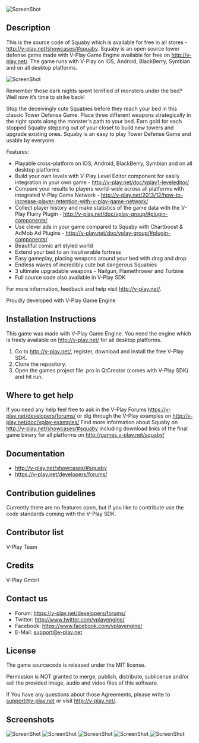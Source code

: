 ![ScreenShot](http://v-play.net/support/vplay-logo-simple-trans.png)

Description
-----------
This is the source code of Squaby which is available for free in all stores - http://v-play.net/showcases/#squaby. Squaby is an open source tower defense game made with V-Play Game Engine available for free on http://v-play.net/. The game runs with V-Play on iOS, Android, BlackBerry, Symbian and on all desktop platforms. 

![ScreenShot](http://v-play.net/games/squaby/squaby1.jpeg)

Remember those dark nights spent terrified of monsters under the bed? Well now it’s time to strike back! 

Stop the deceivingly cute Squabies before they reach your bed in this classic Tower Defense Game. Place three different weapons strategically in the right spots along the monster's path to your bed. Earn gold for each stopped Squaby stepping out of your closet to build new towers and upgrade existing ones. Squaby is an easy to play Tower Defense Game and usable by everyone. 

Features:
- Playable cross-platform on iOS, Android, BlackBerry, Symbian and on all desktop platforms
- Build your own levels with V-Play Level Editor component for easily integration in your own game - http://v-play.net/doc/vplay1-leveleditor/
- Compare your results to players world-wide across all platforms with integrated V-Play Game Network - http://v-play.net/2013/12/how-to-increase-player-retention-with-v-play-game-network/
- Collect player history and make statistics of the game data with the V-Play Flurry Plugin - http://v-play.net/doc/vplay-group/#plugin-components/
- Use clever ads in your game compared to Squaby with Chartboost & AdMob Ad Plugins - http://v-play.net/doc/vplay-group/#plugin-components/ 
- Beautiful comic art styled world 
- Extend your bed to an invulnerable fortress 
- Easy gameplay, placing weapons around your bed with drag and drop 
- Endless waves of incredibly cute but dangerous Squabies 
- 3 ultimate upgradable weapons - Nailgun, Flamethrower and Turbine 
- Full source code also available in V-Play SDK 

For more information, feedback and help visit http://v-play.net/. 

Proudly developed with V-Play Game Engine

Installation Instructions
-------------------------
This game was made with V-Play Game Engine. You need the engine which is freely available on http://v-play.net/ for all desktop platforms.

1. Go to http://v-play.net/, register, download and install the free V-Play SDK. 
2. Clone the repository.
3. Open the games project file .pro in QtCreator (comes with V-Play SDK) and hit run.

 
Where to get help
-----------------
If you need any help feel free to ask in the V-Play Forums https://v-play.net/developers/forums/ or dig through the V-Play examples on http://v-play.net/doc/vplay-examples/
Find more information about Squaby on http://v-play.net/showcases/#squaby including download links of the final game binary for all platforms on http://games.v-play.net/squaby/

Documentation
-------------
- http://v-play.net/showcases/#squaby
- https://v-play.net/developers/forums/ 

Contribution guidelines 
-----------------------
Currently there are no features open, but if you like to contribute use the code standards coming with the V-Play SDK.

Contributor list 
----------------
V-Play Team

Credits 
-------
V-Play GmbH

Contact us 
----------
- Forum: https://v-play.net/developers/forums/ 
- Twitter: http://www.twitter.com/vplayengine/
- Facebook: https://www.facebook.com/vplayengine/
- E-Mail: support@v-play.net

License  
-------
The game sourcecode is released under the MIT license.

Permission is NOT granted to merge, publish, distribute, sublicense and/or 
sell the provided image, audio and video files of this software.

If You have any questions about those Agreements, please write to support@v-play.net 
or visit http://v-play.net/.

Screenshots  
-----------
![ScreenShot](http://v-play.net/games/squaby/squaby1.jpeg)
![ScreenShot](http://v-play.net/games/squaby/squaby2.jpeg)
![ScreenShot](http://v-play.net/games/squaby/squaby3.jpeg)
![ScreenShot](http://v-play.net/games/squaby/squaby4.jpeg)
![ScreenShot](http://v-play.net/games/squaby/squaby5.jpeg)